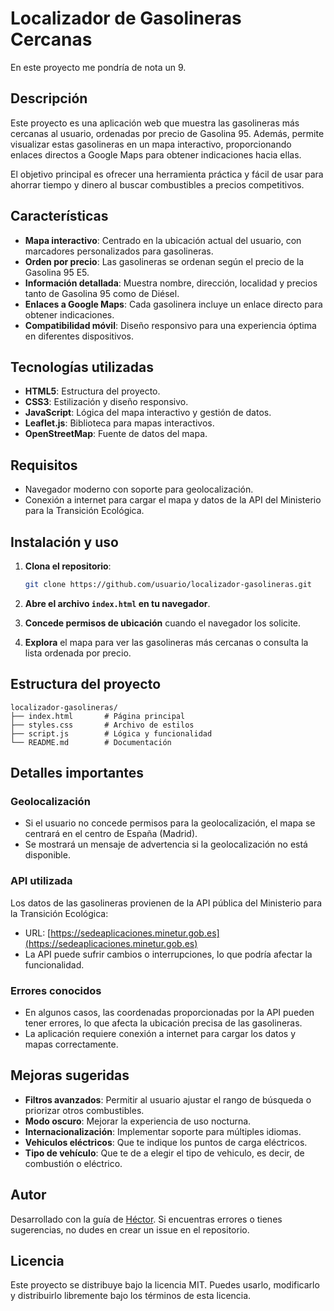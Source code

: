 # Localizador de Gasolineras Cercanas
En este proyecto me pondría de nota un 9.

## Descripción
Este proyecto es una aplicación web que muestra las gasolineras más cercanas al usuario, ordenadas por precio de Gasolina 95. Además, permite visualizar estas gasolineras en un mapa interactivo, proporcionando enlaces directos a Google Maps para obtener indicaciones hacia ellas.

El objetivo principal es ofrecer una herramienta práctica y fácil de usar para ahorrar tiempo y dinero al buscar combustibles a precios competitivos.

## Características
- **Mapa interactivo**: Centrado en la ubicación actual del usuario, con marcadores personalizados para gasolineras.
- **Orden por precio**: Las gasolineras se ordenan según el precio de la Gasolina 95 E5.
- **Información detallada**: Muestra nombre, dirección, localidad y precios tanto de Gasolina 95 como de Diésel.
- **Enlaces a Google Maps**: Cada gasolinera incluye un enlace directo para obtener indicaciones.
- **Compatibilidad móvil**: Diseño responsivo para una experiencia óptima en diferentes dispositivos.

## Tecnologías utilizadas
- **HTML5**: Estructura del proyecto.
- **CSS3**: Estilización y diseño responsivo.
- **JavaScript**: Lógica del mapa interactivo y gestión de datos.
- **Leaflet.js**: Biblioteca para mapas interactivos.
- **OpenStreetMap**: Fuente de datos del mapa.

## Requisitos
- Navegador moderno con soporte para geolocalización.
- Conexión a internet para cargar el mapa y datos de la API del Ministerio para la Transición Ecológica.

## Instalación y uso
1. **Clona el repositorio**:
   ```bash
   git clone https://github.com/usuario/localizador-gasolineras.git
   ```

2. **Abre el archivo `index.html` en tu navegador**.

3. **Concede permisos de ubicación** cuando el navegador los solicite.

4. **Explora** el mapa para ver las gasolineras más cercanas o consulta la lista ordenada por precio.

## Estructura del proyecto
```
localizador-gasolineras/
├── index.html       # Página principal
├── styles.css       # Archivo de estilos
├── script.js        # Lógica y funcionalidad
└── README.md        # Documentación
```

## Detalles importantes
### **Geolocalización**
- Si el usuario no concede permisos para la geolocalización, el mapa se centrará en el centro de España (Madrid).
- Se mostrará un mensaje de advertencia si la geolocalización no está disponible.

### **API utilizada**
Los datos de las gasolineras provienen de la API pública del Ministerio para la Transición Ecológica:
- URL: [https://sedeaplicaciones.minetur.gob.es](https://sedeaplicaciones.minetur.gob.es)
- La API puede sufrir cambios o interrupciones, lo que podría afectar la funcionalidad.

### **Errores conocidos**
- En algunos casos, las coordenadas proporcionadas por la API pueden tener errores, lo que afecta la ubicación precisa de las gasolineras.
- La aplicación requiere conexión a internet para cargar los datos y mapas correctamente.

## Mejoras sugeridas
- **Filtros avanzados**: Permitir al usuario ajustar el rango de búsqueda o priorizar otros combustibles.
- **Modo oscuro**: Mejorar la experiencia de uso nocturna.
- **Internacionalización**: Implementar soporte para múltiples idiomas.
- **Vehiculos eléctricos**: Que te indique los puntos de carga eléctricos.
- **Tipo de vehículo**: Que te de a elegir el tipo de vehiculo, es decir, de combustión o eléctrico.

## Autor
Desarrollado con la guía de [Héctor](hectorlm203@gmail.com). Si encuentras errores o tienes sugerencias, no dudes en crear un issue en el repositorio.

## Licencia
Este proyecto se distribuye bajo la licencia MIT. Puedes usarlo, modificarlo y distribuirlo libremente bajo los términos de esta licencia.
